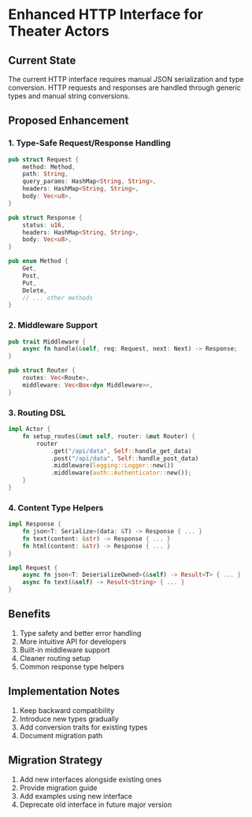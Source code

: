 # Enhanced HTTP Interface for Theater Actors

## Current State
The current HTTP interface requires manual JSON serialization and type conversion. HTTP requests and responses are handled through generic types and manual string conversions.

## Proposed Enhancement

### 1. Type-Safe Request/Response Handling
```rust
pub struct Request {
    method: Method,
    path: String,
    query_params: HashMap<String, String>,
    headers: HashMap<String, String>,
    body: Vec<u8>,
}

pub struct Response {
    status: u16,
    headers: HashMap<String, String>,
    body: Vec<u8>,
}

pub enum Method {
    Get,
    Post,
    Put,
    Delete,
    // ... other methods
}
```

### 2. Middleware Support
```rust
pub trait Middleware {
    async fn handle(&self, req: Request, next: Next) -> Response;
}

pub struct Router {
    routes: Vec<Route>,
    middleware: Vec<Box<dyn Middleware>>,
}
```

### 3. Routing DSL
```rust
impl Actor {
    fn setup_routes(&mut self, router: &mut Router) {
        router
            .get("/api/data", Self::handle_get_data)
            .post("/api/data", Self::handle_post_data)
            .middleware(logging::Logger::new())
            .middleware(auth::Authenticator::new());
    }
}
```

### 4. Content Type Helpers
```rust
impl Response {
    fn json<T: Serialize>(data: &T) -> Response { ... }
    fn text(content: &str) -> Response { ... }
    fn html(content: &str) -> Response { ... }
}

impl Request {
    async fn json<T: DeserializeOwned>(&self) -> Result<T> { ... }
    async fn text(&self) -> Result<String> { ... }
}
```

## Benefits
1. Type safety and better error handling
2. More intuitive API for developers
3. Built-in middleware support
4. Cleaner routing setup
5. Common response type helpers

## Implementation Notes
1. Keep backward compatibility
2. Introduce new types gradually
3. Add conversion traits for existing types
4. Document migration path

## Migration Strategy
1. Add new interfaces alongside existing ones
2. Provide migration guide
3. Add examples using new interface
4. Deprecate old interface in future major version